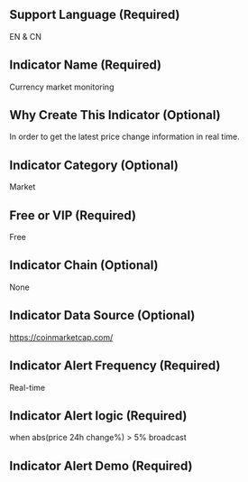 ## Support Language (Required)
EN & CN

## Indicator Name (Required)
Currency market monitoring

## Why Create This Indicator (Optional)

In order to get the latest price change information in real time.
## Indicator Category (Optional)
Market

## Free or VIP (Required)
Free

## Indicator Chain (Optional)
None

## Indicator Data Source (Optional)
https://coinmarketcap.com/

## Indicator Alert Frequency (Required)
Real-time

## Indicator Alert logic (Required)

when abs(price 24h change%) > 5% broadcast

## Indicator Alert Demo (Required)

